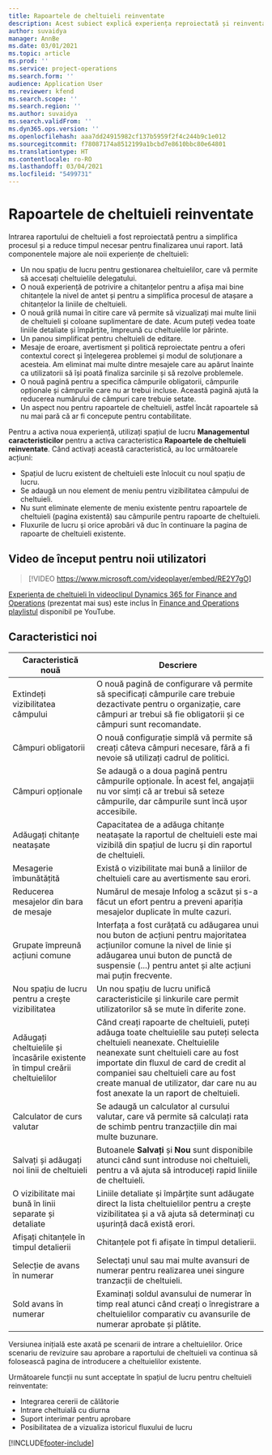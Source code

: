 ```yaml
---
title: Rapoartele de cheltuieli reinventate
description: Acest subiect explică experiența reproiectată și reinventată pentru introducerea raportului de cheltuieli.
author: suvaidya
manager: AnnBe
ms.date: 03/01/2021
ms.topic: article
ms.prod: ''
ms.service: project-operations
ms.search.form: ''
audience: Application User
ms.reviewer: kfend
ms.search.scope: ''
ms.search.region: ''
ms.author: suvaidya
ms.search.validFrom: ''
ms.dyn365.ops.version: ''
ms.openlocfilehash: aaa7dd24915982cf137b5959f2f4c244b9c1e012
ms.sourcegitcommit: f78087174a8512199a1bcbd7e8610bbc80e64801
ms.translationtype: HT
ms.contentlocale: ro-RO
ms.lasthandoff: 03/04/2021
ms.locfileid: "5499731"
---
```

# <a name="expense-reports-reimagined"></a>Rapoartele de cheltuieli reinventate

Intrarea raportului de cheltuieli a fost reproiectată pentru a simplifica procesul și a reduce timpul necesar pentru finalizarea unui raport. Iată componentele majore ale noii experiențe de cheltuieli:

- Un nou spațiu de lucru pentru gestionarea cheltuielilor, care vă permite să accesați cheltuielile delegatului.
- O nouă experiență de potrivire a chitanțelor pentru a afișa mai bine chitanțele la nivel de antet și pentru a simplifica procesul de atașare a chitanțelor la liniile de cheltuieli.
- O nouă grilă numai în citire care vă permite să vizualizați mai multe linii de cheltuieli și coloane suplimentare de date. Acum puteți vedea toate liniile detaliate și împărțite, împreună cu cheltuielile lor părinte.
- Un panou simplificat pentru cheltuieli de editare.
- Mesaje de eroare, avertisment și politică reproiectate pentru a oferi contextul corect și înțelegerea problemei și modul de soluționare a acesteia. Am eliminat mai multe dintre mesajele care au apărut înainte ca utilizatorii să își poată finaliza sarcinile și să rezolve problemele.
- O nouă pagină pentru a specifica câmpurile obligatorii, câmpurile opționale și câmpurile care nu ar trebui incluse. Această pagină ajută la reducerea numărului de câmpuri care trebuie setate.
- Un aspect nou pentru rapoartele de cheltuieli, astfel încât rapoartele să nu mai pară că ar fi concepute pentru contabilitate.

Pentru a activa noua experiență, utilizați spațiul de lucru **Managementul caracteristicilor** pentru a activa caracteristica **Rapoartele de cheltuieli reinventate**. Când activați această caracteristică, au loc următoarele acțiuni:

- Spațiul de lucru existent de cheltuieli este înlocuit cu noul spațiu de lucru.
- Se adaugă un nou element de meniu pentru vizibilitatea câmpului de cheltuieli.
- Nu sunt eliminate elemente de meniu existente pentru rapoartele de cheltuieli (pagina existentă) sau câmpurile pentru rapoarte de cheltuieli.
- Fluxurile de lucru și orice aprobări vă duc în continuare la pagina de rapoarte de cheltuieli existente.

## <a name="getting-started-video-for-new-users"></a>Video de început pentru noii utilizatori

> [!VIDEO https://www.microsoft.com/videoplayer/embed/RE2Y7gO]

[Experiența de cheltuieli în videoclipul Dynamics 365 for Finance and Operations](https://youtu.be/Ocy-MsTvEE0) (prezentat mai sus) este inclus în [Finance and Operations playlistul](https://www.youtube.com/playlist?list=PLcakwueIHoT_SYfIaPGoOhloFoCXiUSyW) disponibil pe YouTube.

## <a name="new-features"></a>Caracteristici noi

| Caracteristică nouă | Descriere |
|---|----|
| Extindeți vizibilitatea câmpului | O nouă pagină de configurare vă permite să specificați câmpurile care trebuie dezactivate pentru o organizație, care câmpuri ar trebui să fie obligatorii și ce câmpuri sunt recomandate. |
| Câmpuri obligatorii | O nouă configurație simplă vă permite să creați câteva câmpuri necesare, fără a fi nevoie să utilizați cadrul de politici. |
| Câmpuri opționale | Se adaugă o a doua pagină pentru câmpurile opționale. În acest fel, angajații nu vor simți că ar trebui să seteze câmpurile, dar câmpurile sunt încă ușor accesibile. |
| Adăugați chitanțe neatașate | Capacitatea de a adăuga chitanțe neatașate la raportul de cheltuieli este mai vizibilă din spațiul de lucru și din raportul de cheltuieli. |
| Mesagerie îmbunătățită | Există o vizibilitate mai bună a liniilor de cheltuieli care au avertismente sau erori. |
| Reducerea mesajelor din bara de mesaje| Numărul de mesaje Infolog a scăzut și s-a făcut un efort pentru a preveni apariția mesajelor duplicate în multe cazuri. |
| Grupate împreună acțiuni comune | Interfața a fost curățată cu adăugarea unui nou buton de acțiuni pentru majoritatea acțiunilor comune la nivel de linie și adăugarea unui buton de punctă de suspensie (...) pentru antet și alte acțiuni mai puțin frecvente. |
| Nou spațiu de lucru pentru a crește vizibilitatea | Un nou spațiu de lucru unifică caracteristicile și linkurile care permit utilizatorilor să se mute în diferite zone. |
| Adăugați cheltuielile și încasările existente în timpul creării cheltuielilor | Când creați rapoarte de cheltuieli, puteți adăuga toate cheltuielile sau puteți selecta cheltuieli neanexate. Cheltuielile neanexate sunt cheltuieli care au fost importate din fluxul de card de credit al companiei sau cheltuieli care au fost create manual de utilizator, dar care nu au fost anexate la un raport de cheltuieli.|
| Calculator de curs valutar | Se adaugă un calculator al cursului valutar, care vă permite să calculați rata de schimb pentru tranzacțiile din mai multe buzunare. |
| Salvați și adăugați noi linii de cheltuieli | Butoanele **Salvați** și **Nou** sunt disponibile atunci când sunt introduse noi cheltuieli, pentru a vă ajuta să introduceți rapid liniile de cheltuieli. |
| O vizibilitate mai bună în linii separate și detaliate | Liniile detaliate și împărțite sunt adăugate direct la lista cheltuielilor pentru a crește vizibilitatea și a vă ajuta să determinați cu ușurință dacă există erori. |
| Afișați chitanțele în timpul detalierii | Chitanțele pot fi afișate în timpul detalierii. |
| Selecție de avans în numerar | Selectați unul sau mai multe avansuri de numerar pentru realizarea unei singure tranzacții de cheltuieli. |
| Sold avans în numerar | Examinați soldul avansului de numerar în timp real atunci când creați o înregistrare a cheltuielilor comparativ cu avansurile de numerar aprobate și plătite. |

Versiunea inițială este axată pe scenarii de intrare a cheltuielilor. Orice scenariu de revizuire sau aprobare a raportului de cheltuieli va continua să folosească pagina de introducere a cheltuielilor existente.

Următoarele funcții nu sunt acceptate în spațiul de lucru pentru cheltuieli reinventate:

- Integrarea cererii de călătorie
- Intrare cheltuială cu diurna
- Suport interimar pentru aprobare
- Posibilitatea de a vizualiza istoricul fluxului de lucru


[!INCLUDE[footer-include](../includes/footer-banner.md)]
